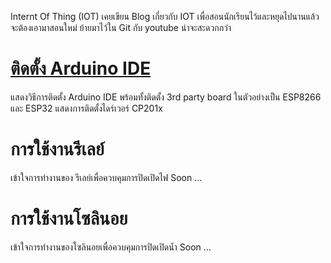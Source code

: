 Internt Of Thing (IOT)
เคยเขียน Blog เกี่ยวกับ IOT เพื่อสอนนักเรียนไว้และหยุดไปนานแล้ว จะต้องเอามาสอนใหม่ ย้ายมาไว้ใน Git กับ youtube น่าจะสะดวกกว่า

# [ติดตั้ง Arduino IDE](./arduino-ide/)
แสดงวิธีการติดตั้ง Arduino IDE พร้อมทั้งติดตั้ง 3rd party board ในตัวอย่างเป็น ESP8266 และ ESP32 แสดงการติดตั้งไดร์เวอร์ CP201x

# การใช้งานรีเลย์
เข้าใจการทำงานของ รีเลย์เพื่อควบคุมการปิดเปิดไฟ Soon ...

# การใช้งานโซลินอย
เข้าใจการทำงานของโซลินอยเพื่อควบคุมการปิดเปิดน้ำ Soon ...




